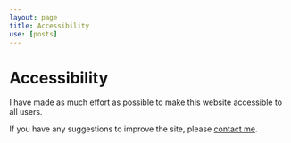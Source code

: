 ```yaml
---
layout: page
title: Accessibility
use: [posts]
---
```

# Accessibility

I have made as much effort as possible to make this website accessible to all users.

If you have any suggestions to improve the site, please [contact me](/contact/).
